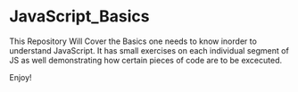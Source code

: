 # JavaScript_Basics

This Repository Will Cover the Basics one needs to know inorder to understand JavaScript. 
It has small exercises on each individual segment of JS as well demonstrating how certain 
pieces of code are to be excecuted. 


Enjoy!

